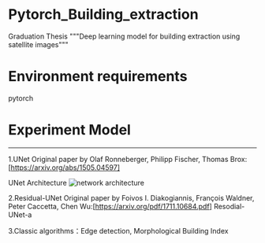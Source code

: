# Pytorch_Building_extraction
Graduation Thesis """Deep learning model for building extraction using satellite images"""
# Environment requirements
pytorch
# Experiment Model
----
1.UNet
Original paper by Olaf Ronneberger, Philipp Fischer, Thomas Brox: [https://arxiv.org/abs/1505.04597]

UNet Architecture
![network architecture](https://i.imgur.com/jeDVpqF.png)

2.Residual-UNet
Original paper by Foivos I. Diakogiannis, François Waldner, Peter Caccetta, Chen Wu:[https://arxiv.org/pdf/1711.10684.pdf]
Resodial-UNet-a

3.Classic algorithms：Edge detection, Morphological Building Index
